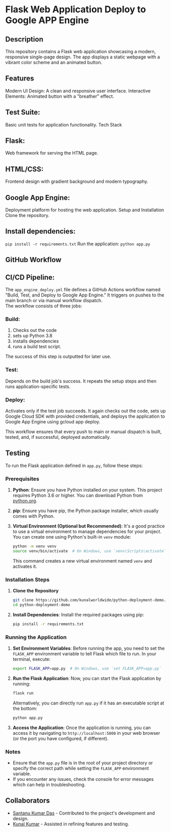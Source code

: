 # Flask Web Application Deploy to Google APP Engine

## Description
This repository contains a Flask web application showcasing a modern, responsive single-page design. The app displays a static webpage with a vibrant color scheme and an animated button.

## Features
Modern UI Design: A clean and responsive user interface.
Interactive Elements: Animated button with a "breather" effect.
## Test Suite: 
Basic unit tests for application functionality.
Tech Stack
## Flask: 
Web framework for serving the HTML page.
## HTML/CSS: 
Frontend design with gradient background and modern typography.
## Google App Engine:
 Deployment platform for hosting the web application.
Setup and Installation
Clone the repository.
## Install dependencies: 
`pip install -r requirements.txt`
Run the application: `python app.py`
## GitHub Workflow
## CI/CD Pipeline: 
The `app_engine_deploy.yml` file defines a GitHub Actions workflow named "Build, Test, and Deploy to Google App Engine." It triggers on pushes to the main branch or via manual workflow dispatch.<br> 
The workflow consists of three jobs:

### Build: 
1. Checks out the code
2. sets up Python 3.8
3. installs dependencies
4. runs a build test script. 
   
The success of this step is outputted for later use.

### Test: 
Depends on the build job's success. It repeats the setup steps and then runs application-specific tests.

### Deploy: 
Activates only if the test job succeeds. It again checks out the code, sets up Google Cloud SDK with provided credentials, and deploys the application to Google App Engine using gcloud app deploy.

This workflow ensures that every push to main or manual dispatch is built, tested, and, if successful, deployed automatically.

## Testing
To run the Flask application defined in `app.py`, follow these steps:

### Prerequisites
1. **Python**: Ensure you have Python installed on your system. This project requires Python 3.6 or higher. You can download Python from [python.org](https://www.python.org/downloads/).

2. **pip**: Ensure you have pip, the Python package installer, which usually comes with Python.

3. **Virtual Environment (Optional but Recommended)**: It's a good practice to use a virtual environment to manage dependencies for your project. You can create one using Python's built-in `venv` module:
   ```bash
   python -m venv venv
   source venv/bin/activate  # On Windows, use `venv\Scripts\activate`
   ```
   This command creates a new virtual environment named `venv` and activates it.

### Installation Steps
1. **Clone the Repository**

   ```bash
   git clone https://github.com/kunalworldwide/python-deployment-demo.git
   cd python-deployment-demo

2. **Install Dependencies**: Install the required packages using pip:
   ```bash
   pip install -r requirements.txt
   ```

### Running the Application
1. **Set Environment Variables**: Before running the app, you need to set the `FLASK_APP` environment variable to tell Flask which file to run. In your terminal, execute:
   ```bash
   export FLASK_APP=app.py  # On Windows, use `set FLASK_APP=app.py`
   ```

2. **Run the Flask Application**: Now, you can start the Flask application by running:
   ```bash
   flask run
   ```
   Alternatively, you can directly run `app.py` if it has an executable script at the bottom:
   ```bash
   python app.py
   ```

3. **Access the Application**: Once the application is running, you can access it by navigating to `http://localhost:5000` in your web browser (or the port you have configured, if different).

### Notes
- Ensure that the `app.py` file is in the root of your project directory or specify the correct path while setting the `FLASK_APP` environment variable.
- If you encounter any issues, check the console for error messages which can help in troubleshooting.
## Collaborators

- [Santanu Kumar Das](https://github.com/santanukumardas) - Contributed to the project's development and design.
- [Kunal Kumar](https://github.com/kunalworldwide) - Assisted in refining features and testing.
